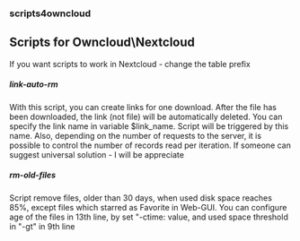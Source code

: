 ### scripts4owncloud
Scripts for Owncloud\Nextcloud
-----------------------------

If you want scripts to work in Nextcloud - change the table prefix

##### link-auto-rm

With this script, you can create links for one download. After the file has been downloaded, the link (not file) will be automatically deleted. 
You can specify the link name in variable $link_name. Script will be triggered by this name.
Also, depending on the number of requests to the server, it is possible to control the number of records read per iteration. If someone can suggest universal solution - I will be appreciate 

##### rm-old-files

Script remove files, older than 30 days, when used disk spaсe reaches 85%, except files which starred as Favorite in Web-GUI.
You can configure age of the files in 13th line, by set "-ctime: value, and used space threshold in "-gt" in 9th line 
